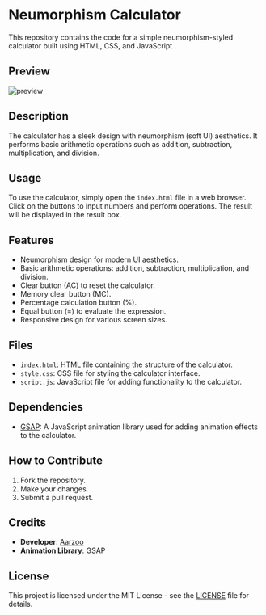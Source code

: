 # Neumorphism Calculator

This repository contains the code for a simple neumorphism-styled calculator built using HTML, CSS, and JavaScript .

## Preview
![preview](https://github.com/withaarzoo/Neumorphism-Calculator/assets/59678435/89bcd627-307a-4c2f-8fbc-0cc1ece89210)

## Description

The calculator has a sleek design with neumorphism (soft UI) aesthetics. It performs basic arithmetic operations such as addition, subtraction, multiplication, and division.

## Usage

To use the calculator, simply open the `index.html` file in a web browser. Click on the buttons to input numbers and perform operations. The result will be displayed in the result box.

## Features

- Neumorphism design for modern UI aesthetics.
- Basic arithmetic operations: addition, subtraction, multiplication, and division.
- Clear button (AC) to reset the calculator.
- Memory clear button (MC).
- Percentage calculation button (%).
- Equal button (=) to evaluate the expression.
- Responsive design for various screen sizes.

## Files

- `index.html`: HTML file containing the structure of the calculator.
- `style.css`: CSS file for styling the calculator interface.
- `script.js`: JavaScript file for adding functionality to the calculator.

## Dependencies

- [GSAP](https://greensock.com/gsap/): A JavaScript animation library used for adding animation effects to the calculator.

## How to Contribute

1. Fork the repository.
2. Make your changes.
3. Submit a pull request.

## Credits

- **Developer**: [Aarzoo](https://twitter.com/withaarzoo)
- **Animation Library**: GSAP

## License

This project is licensed under the MIT License - see the [LICENSE](LICENSE) file for details.
